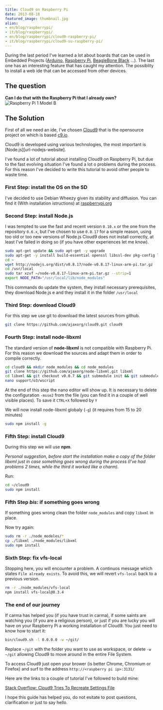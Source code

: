 ```yaml
---
title: Cloud9 on Raspberry Pi
date: 2013-08-18
featured_image: thumbnail.jpg
alias:
- en/blog/raspberrypi/
- it/blog/raspberrypi/
- en/blog/raspberrypi/cloud9-raspberry-pi/
- it/blog/raspberrypi/cloud9-su-raspberry-pi/
---
```

During the last period I've learned a lot about boards that can be used in Embedded Projects ([Arduino][url-arduino-website], [Raspberry Pi][url-raspberry-pi-website], [BeagleBone Black][url-beagleboard-website] ...).
The last one has an interesting feature that has caught my attention.
The possiblity to install a web ide that can be accessed from other devices.

## The question

__Can I do that with the Raspberry Pi that I already own?__
![Raspberry Pi 1 Model B][url-raspberry-pi-image-file]

## The Solution
First of all we need an ide, I've chosen [Cloud9][url-cloud9-repository] that is the opensource project on which is based [c9.io][url-cloud9-website].

Cloud9 is developed using various technologies, the most important is [Node.js][url-nodejs-website].

I've found a lot of tutorial about installing Cloud9 on Raspberry Pi, but due to the fast evolving situation I've found a lot o problems during the process.
For this reason I've decided to write this tutorial to avoid other people to waste time.

### First Step: install the OS on the SD
I've decided to use Debian Wheezy given its stability and diffusion.
You can find it (With installation istructions) at [raspberrypi.org][url-raspberry-pi-downloads]

### Second Step: install Node.js
I was tempted to use the fast and recent version `0.10.x` or the one from the repository `0.6.x`, but I've chosen to use `0.8.17` for a simple reason, using too old or too new versions of Node.js Cloud9 does not install correctly, at least I've failed in doing so (if you have other experiences let me know).

```bash
sudo apt-get update && sudo apt-get -y upgrade
sudo apt-get -y install build-essential openssl libssl-dev pkg-config libxml2-dev
cd ~
wget http://nodejs.org/dist/v0.8.17/node-v0.8.17-linux-arm-pi.tar.gz
cd /usr/local
sudo tar xzvf ~/node-v0.8.17-linux-arm-pi.tar.gz --strip=1
export NODE_PATH="/usr/local/lib/node_modules"
```

This commands do update the system, they install necessary prerequisites, they download Node.js e and they install it in the folder `/usr/local`

### Third Step: download Cloud9
For this step we use git to download the latest sources from github.

```bash
git clone https://github.com/ajaxorg/cloud9.git cloud9
```

### Fourth Step: install node-libxml
The standard version of __node-libxml__ is not compatible with Raspberry Pi.
For this reason we download the sources and adapt them in order to compile correctly.

```bash
cd cloud9 && mkdir node_modules && cd node_modules
git clone https://github.com/ajaxorg/node-libxml.git libxml
cd libxml && git checkout v0.0.7 && git submodule init && git submodule update
nano support/o3/wscript
```

At the end of this step the nano editor will show up.
It is necessary to delete the configuration `-msse2` from the file (you can find it in a couple of well visible places).
To save it `CTRL+X` followed by `Y`

We will now install node-libxml globaly (`-g`) (it requires from 15 to 20 minutes)

```bash
sudo npm install -g
```

### Fifth Step: install Cloud9
During this step we will use __npm__.

_Personal suggestion, before start the installation make a copy of the folder libxml just in case something goes wrong during the process (I've had problems 2 times, while the third it worked like a charm)._

Run:

```bash
cd ~/cloud9
sudo npm install
```

### Fifth Step _bis_: if something goes wrong
If something goes wrong clean the folder `node_modules` and copy `libxml` in place.

Now try again:

```bash
sudo rm -r ./node_modeles/*
cp ./libxml ./node_modules/libxml
sudo npm install
```

### Sixth Step: fix vfs-local
Stopping here, you will encounter a problem.
A continuos message which states `File already exists`.
To avoid this, we will revert `vfs-local` back to a previous version.

```bash
rm -r ./node_modules/vfs-local
npm install vfs-local@0.3.4
```

### The end of our journey
If carma has helped you (if you have trust in carma), if some saints are watching you (if you are a religious person), or just if you are lucky you will have on your Raspberry Pi a working installation of Cloud9.
You just need to know how to start it:

```bash
bin/cloud9.sh -l 0.0.0.0 -w ~/git/
```

Replace `~/git` with the folder you want to use as workspace, or delete `-w ~/git` allowing Cloud9 to move around in the entire File System.

To access Cloud9 just open your brower (is better Chrome, Chromium or Firefox)  and surf to the address `http://<raspberry pi ip>:3131/`

Here are the links to a couple of tutorial I've followed to build mine:

[Stack Overflow: Cloud9 Tries To Recreate Settings File](http://stackoverflow.com/questions/18205837/cloud9-tries-to-recreate-settings-file)

I hope this guide has helped you, do not esitate to post questions, clarification or just to say hello.

[url-arduino-website]: http://www.arduino.cc/
[url-raspberry-pi-website]: http://www.raspberrypi.org/
[url-raspberry-pi-downloads]: http://www.raspberrypi.org/downloads/
[url-beagleboard-website]: http://beagleboard.org/Products/BeagleBone%20Black/
[url-cloud9-repository]: https://github.com/ajaxorg/cloud9/
[url-cloud9-website]: https://c9.io/
[url-raspberry-pi-image-file]: ./raspberry_pi_1_b.jpg
